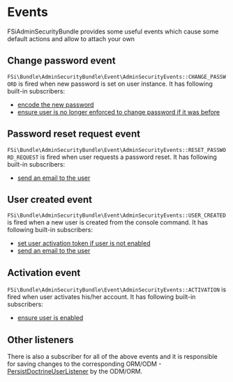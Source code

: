 # Events

FSiAdminSecurityBundle provides some useful events which cause some default actions and allow to attach your own

## Change password event

``FSi\Bundle\AdminSecurityBundle\Event\AdminSecurityEvents::CHANGE_PASSWORD`` is fired when new password is set on
user instance. It has following built-in subscribers:

- [encode the new password](EventListener/UserEncodepasswordListener.php)
- [ensure user is no longer enforced to change password if it was before](EventListener/ClearChangePasswordEnforcementListener.php)

## Password reset request event

``FSi\Bundle\AdminSecurityBundle\Event\AdminSecurityEvents::RESET_PASSWORD_REQUEST`` is fired when user requests a
password reset. It has following built-in subscribers:

- [send an email to the user](EventListener/SendPasswordResetMailListener.php)

## User created event

``FSi\Bundle\AdminSecurityBundle\Event\AdminSecurityEvents::USER_CREATED`` is fired when a new user is created
from the console command. It has following built-in subscribers:

- [set user activation token if user is not enabled](EventListener/UserCreatedListener.php)
- [send an email to the user](EventListener/SendActivationMailListener.php)

## Activation event

``FSi\Bundle\AdminSecurityBundle\Event\AdminSecurityEvents::ACTIVATION`` is fired when user activates his/her account.
It has following built-in subscribers:

- [ensure user is enabled](EventListener/ActivateUserListener.php)

## Other listeners 

There is also a subscriber for all of the above events and it is responsible for saving changes to the
corresponding ORM/ODM - [PersistDoctrineUserListener](EventListener/PersistDoctrineUserListener.php) by the ODM/ORM.
